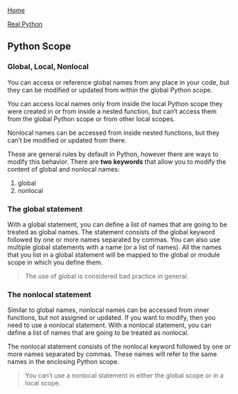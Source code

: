[Home](../README.md) 

[Real Python]()

## Python Scope

### Global, Local, Nonlocal

You can access or reference global names from any place in your code, but they can be modified or updated from within the global Python scope.

You can access local names only from inside the local Python scope they were created in or from inside a nested function, but can’t access them from the global Python scope or from other local scopes.

Nonlocal names can be accessed from inside nested functions, but they can’t be modified or updated from there.

These are general rules by default in Python, however there are ways to modify this behavior. There are **two keywords** that allow you to modify the content of global and nonlocal names:

1. global
2. nonlocal

### The global statement

With a global statement, you can define a list of names that are going to be treated as global names. The statement consists of the global keyword followed by one or more names separated by commas. You can also use multiple global statements with a name (or a list of names). All the names that you list in a global statement will be mapped to the global or module scope in which you define them.

>The use of global is considered bad practice in general.

### The nonlocal statement

Similar to global names, nonlocal names can be accessed from inner functions, but not assigned or updated. If you want to modify, then you need to use a nonlocal statement. With a nonlocal statement, you can define a list of names that are going to be treated as nonlocal.

The nonlocal statement consists of the nonlocal keyword followed by one or more names separated by commas. These names will refer to the same names in the enclosing Python scope.

>You can’t use a nonlocal statement in either the global scope or in a local scope.
